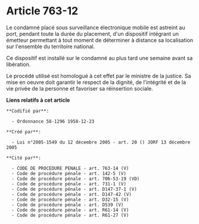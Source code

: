 # Article 763-12

Le condamné placé sous surveillance électronique mobile est astreint au port, pendant toute la durée du placement, d'un
dispositif intégrant un émetteur permettant à tout moment de déterminer à distance sa localisation sur l'ensemble du
territoire national.

Ce dispositif est installé sur le condamné au plus tard une semaine avant sa libération.

Le procédé utilisé est homologué à cet effet par le ministre de la justice. Sa mise en oeuvre doit garantir le respect de la
dignité, de l'intégrité et de la vie privée de la personne et favoriser sa réinsertion sociale.

**Liens relatifs à cet article**

	**Codifié par**:

	  - Ordonnance 58-1296 1958-12-23

	**Créé par**:

	  - Loi n°2005-1549 du 12 décembre 2005 - art. 20 () JORF 13 décembre 2005

	**Cité par**:

	  - CODE DE PROCEDURE PENALE - art. 763-14 (V)
	  - Code de procédure pénale - art. 142-5 (V)
	  - Code de procédure pénale - art. 706-53-19 (VD)
	  - Code de procédure pénale - art. 731-1 (V)
	  - Code de procédure pénale - art. D147-37-1 (V)
	  - Code de procédure pénale - art. D147-42 (V)
	  - Code de procédure pénale - art. D32-15 (V)
	  - Code de procédure pénale - art. D539 (V)
	  - Code de procédure pénale - art. R61-14 (V)
	  - Code de procédure pénale - art. R61-27 (V)
